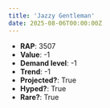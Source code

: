 ```yaml
---
title: 'Jazzy Gentleman'
date: 2025-08-06T00:00:00Z
---
```

- **RAP**: 3507
- **Value**: -1
- **Demand level**: -1
- **Trend**: -1
- **Projected?**: True
- **Hyped?**: True
- **Rare?**: True
